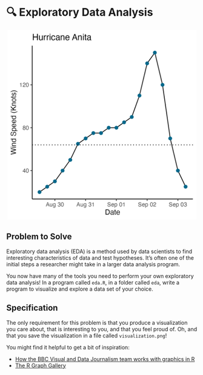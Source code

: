 # 🔍 Exploratory Data Analysis

<p align="center">
    <img src="eda-fig1.png" alt="Time series graph of Hurricane Anita" width="500"/>
</p>


## Problem to Solve

Exploratory data analysis (EDA) is a method used by data scientists to find interesting characteristics of data and test hypotheses. It’s often one of the initial steps a researcher might take in a larger data analysis program.

You now have many of the tools you need to perform your own exploratory data analysis! In a program called `eda.R`, in a folder called `eda`, write a program to visualize and explore a data set of your choice.

## Specification

The only requirement for this problem is that you produce a visualization you care about, that is interesting to you, and that you feel proud of. Oh, and that you save the visualization in a file called `visualization.png`!

You might find it helpful to get a bit of inspiration:

- [How the BBC Visual and Data Journalism team works with graphics in R](https://medium.com/bbc-visual-and-data-journalism/how-the-bbc-visual-and-data-journalism-team-works-with-graphics-in-r-ed0b35693535)
- [The R Graph Gallery](https://r-graph-gallery.com/)
